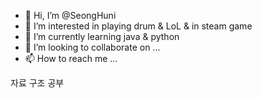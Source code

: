 - 👋 Hi, I’m @SeongHuni
- 👀 I’m interested in playing drum & LoL & in steam game
- 🌱 I’m currently learning java & python
- 💞️ I’m looking to collaborate on ...
- 📫 How to reach me ...

자료 구조 공부
